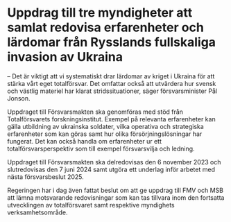 # Uppdrag till tre myndigheter att samlat redovisa erfarenheter och lärdomar från Rysslands fullskaliga invasion av Ukraina

– Det är viktigt att vi systematiskt drar lärdomar av kriget i Ukraina för att stärka vårt eget totalförsvar. Det omfattar också att utvärdera hur svensk och västlig materiel har klarat stridssituationer, säger försvarsminister Pål Jonson.

Uppdraget till Försvarsmakten ska genomföras med stöd från Totalförsvarets forskningsinstitut. Exempel på relevanta erfarenheter kan gälla utbildning av ukrainska soldater, vilka operativa och strategiska erfarenheter som kan göras samt hur olika försörjningslösningar har fungerat. Det kan också handla om erfarenheter ur ett totalförsvarsperspektiv som till exempel försvarsvilja och ledning.

Uppdraget till Försvarsmakten ska delredovisas den 6 november 2023 och slutredovisas den 7 juni 2024 samt utgöra ett underlag inför arbetet med nästa försvarsbeslut 2025.

Regeringen har i dag även fattat beslut om att ge uppdrag till FMV och MSB att lämna motsvarande redovisningar som kan tas tillvara inom den fortsatta utvecklingen av totalförsvaret samt respektive myndighets verksamhetsområde.
